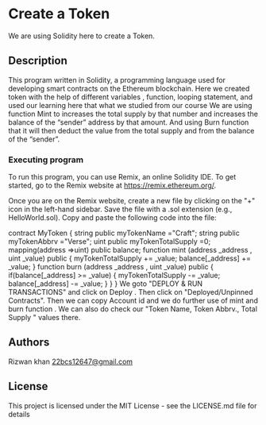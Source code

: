 #  Create a Token
We are  using Solidity here to create a Token.


## Description

This program  written in Solidity, a programming language used for developing smart contracts on the Ethereum blockchain. Here we created  token with the help of different variables , function, looping statement, and used our learning here that what we studied from our course
 We are using function Mint to  increases the total supply by that number and increases the balance 
       of the “sender” address by that amount.
And using Burn function that it will then deduct the value from the total supply and from the balance of the “sender”.
### Executing program

To run this program, you can use Remix, an online Solidity IDE. To get started, go to the Remix website at https://remix.ethereum.org/.

Once you are on the Remix website, create a new file by clicking on the "+" icon in the left-hand sidebar. Save the file with a .sol extension (e.g., HelloWorld.sol). Copy and paste the following code into the file:

contract MyToken {
    string public  myTokenName ="Craft";
    string public  myTokenAbbrv ="Verse";
    uint public  myTokenTotalSupply =0;
    mapping(address =>uint) public balance;
    function mint (address _address , uint _value) public  {
      myTokenTotalSupply  += _value;
      balance[_address] += _value;
    }
    function burn  (address _address , uint _value) public  {
      if(balance[_address] >= _value) {
      myTokenTotalSupply  -= _value;
      balance[_address] -= _value;
      }
    }
}
 We goto "DEPLOY & RUN TRANSACTIONS" and click on Deploy .
 Then click on "Deployed/Unpinned Contracts".
 Then we can copy Account id and we do further use of mint and burn function .
 We can also  do check our "Token Name, Token Abbrv., Total Supply " values there.
## Authors

Rizwan khan
22bcs12647@gmail.com


## License

This project is licensed under the MIT License - see the LICENSE.md file for details
